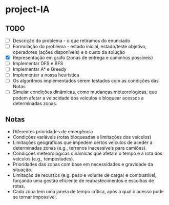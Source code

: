 # project-IA

## TODO

- [ ] Descrição do problema - o que retiramos do enunciado
- [ ] Formulação do problema - estado inicial, estado/teste objetivo, operadores (ações disponíveis) e o custo da solução
- [x] Representação em grafo (zonas de entrega e caminhos possíveis)
- [ ] Implementar DFS e BFS
- [ ] Implementar A* e Greedy
- [ ] Implementar a nossa heurística
- [ ] Os algoritmos implementados serem testados com as condições das Notas
- [ ] Simular condições dinâmicas, como mudanças meteorológicas, que podem afetar a velocidade
dos veículos e bloquear acessos a determinadas zonas.

## Notas

- Diferentes prioridades de emergência
- Condições variáveis (rotas bloqueadas e limitações dos veículos)
- Limitações geográficas que impedem certos veículos de aceder a determinadas zonas (e.g.,
terrenos inacessíveis para camiões).
- Condições meteorológicas dinâmicas que afetam o tempo e a rota dos veículos (e.g.,
tempestades).
- Prioridades das zonas com base em necessidades e gravidade da situação.
- Limitação de recursos (e.g. peso e volume de carga) e combustível, forçando uma gestão eficiente
de reabastecimentos e escolhas de rotas.
- Cada zona tem uma janela de tempo crítica, após a qual o acesso pode se tornar impossível.
